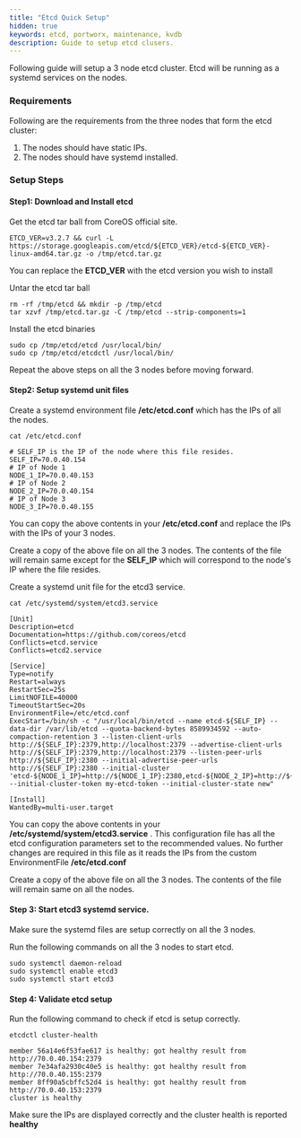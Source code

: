 ```yaml
---
title: "Etcd Quick Setup"
hidden: true
keywords: etcd, portworx, maintenance, kvdb
description: Guide to setup etcd clusers.
---
```


Following guide will setup a 3 node etcd cluster. Etcd will be running as a systemd services on the nodes.

### Requirements

Following are the requirements from the three nodes that form the etcd cluster:

1. The nodes should have static IPs.
2. The nodes should have systemd installed.


### Setup Steps

#### Step1: Download and Install etcd

Get the etcd tar ball from CoreOS official site.

```text
ETCD_VER=v3.2.7 && curl -L https://storage.googleapis.com/etcd/${ETCD_VER}/etcd-${ETCD_VER}-linux-amd64.tar.gz -o /tmp/etcd.tar.gz
```

You can replace the __ETCD_VER__ with the etcd version you wish to install

Untar the etcd tar ball

```text
rm -rf /tmp/etcd && mkdir -p /tmp/etcd
tar xzvf /tmp/etcd.tar.gz -C /tmp/etcd --strip-components=1
```

Install the etcd binaries

```text
sudo cp /tmp/etcd/etcd /usr/local/bin/
sudo cp /tmp/etcd/etcdctl /usr/local/bin/
```

Repeat the above steps on all the 3 nodes before moving forward.

#### Step2: Setup systemd unit files

Create a systemd environment file __/etc/etcd.conf__ which has the IPs of all the nodes.

```text
cat /etc/etcd.conf
```

```output
# SELF_IP is the IP of the node where this file resides.
SELF_IP=70.0.40.154
# IP of Node 1
NODE_1_IP=70.0.40.153
# IP of Node 2
NODE_2_IP=70.0.40.154
# IP of Node 3
NODE_3_IP=70.0.40.155
```

You can copy the above contents in your __/etc/etcd.conf__ and replace the IPs with the IPs of your 3 nodes.

Create a copy of the above file on all the 3 nodes. The contents of the file will remain same except for the __SELF_IP__ which will correspond to the node's IP where the file resides.

Create a systemd unit file for the etcd3 service.

```text
cat /etc/systemd/system/etcd3.service
```

```output
[Unit]
Description=etcd
Documentation=https://github.com/coreos/etcd
Conflicts=etcd.service
Conflicts=etcd2.service

[Service]
Type=notify
Restart=always
RestartSec=25s
LimitNOFILE=40000
TimeoutStartSec=20s
EnvironmentFile=/etc/etcd.conf
ExecStart=/bin/sh -c "/usr/local/bin/etcd --name etcd-${SELF_IP} --data-dir /var/lib/etcd --quota-backend-bytes 8589934592 --auto-compaction-retention 3 --listen-client-urls http://${SELF_IP}:2379,http://localhost:2379 --advertise-client-urls http://${SELF_IP}:2379,http://localhost:2379 --listen-peer-urls http://${SELF_IP}:2380 --initial-advertise-peer-urls http://${SELF_IP}:2380 --initial-cluster 'etcd-${NODE_1_IP}=http://${NODE_1_IP}:2380,etcd-${NODE_2_IP}=http://${NODE_2_IP}:2380,etcd-${NODE_3_IP}=http://${NODE_3_IP}:2380' --initial-cluster-token my-etcd-token --initial-cluster-state new"

[Install]
WantedBy=multi-user.target
```

You can copy the above contents in your __/etc/systemd/system/etcd3.service__ . This configuration file has all the etcd configuration parameters set to the recommended values. No further changes are required in this file as it reads the IPs from the custom EnvironmentFile __/etc/etcd.conf__

Create a copy of the above file on all the 3 nodes. The contents of the file will remain same on all the nodes.

#### Step 3: Start etcd3 systemd service.

Make sure the systemd files are setup correctly on all the 3 nodes.

Run the following commands on all the 3 nodes to start etcd.

```text
sudo systemctl daemon-reload
sudo systemctl enable etcd3
sudo systemctl start etcd3
```

#### Step 4: Validate etcd setup

Run the following command to check if etcd is setup correctly.

```text
etcdctl cluster-health
```

```output
member 56a14e6f53fae617 is healthy: got healthy result from http://70.0.40.154:2379
member 7e34afa2930c40e5 is healthy: got healthy result from http://70.0.40.155:2379
member 8ff90a5cbffc52d4 is healthy: got healthy result from http://70.0.40.153:2379
cluster is healthy
```

Make sure the IPs are displayed correctly and the cluster health is reported __healthy__
